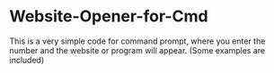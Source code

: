 # Website-Opener-for-Cmd
This is a very simple code for command prompt, where you enter the number and the website or program will appear. (Some examples are included)
